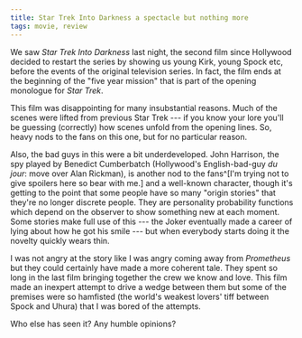 ```yaml
---
title: Star Trek Into Darkness a spectacle but nothing more
tags: movie, review
---
```

We saw _Star Trek Into Darkness_ last night, the second film since
Hollywood decided to restart the series by showing us young Kirk, young
Spock etc, before the events of the original television series. In fact,
the film ends at the beginning of the "five year mission" that is part of
the opening monologue for _Star Trek_.

This film was disappointing for many insubstantial reasons. Much of the
scenes were lifted from previous Star Trek --- if you know your lore
you'll be guessing (correctly) how scenes unfold from the opening lines.
So, heavy nods to the fans on this one, but for no particular reason.

Also, the bad guys in this were a bit underdeveloped. John Harrison, the
spy played by Benedict Cumberbatch (Hollywood's English-bad-guy _du jour_:
move over Alan Rickman), is another nod to the fans^[I'm trying not to
give spoilers here so bear with me.] and a well-known character, though
it's getting to the point that some people have so many "origin stories"
that they're no longer discrete people. They are personality probability
functions which depend on the observer to show something new at each
moment. Some stories make full use of this --- the Joker eventually made a
career of lying about how he got his smile --- but when everybody starts
doing it the novelty quickly wears thin.

I was not angry at the story like I was angry coming away from
_Prometheus_ but they could certainly have made a more coherent tale. They
spent so long in the last film bringing together the crew we know and
love. This film made an inexpert attempt to drive a wedge between them but
some of the premises were so hamfisted (the world's weakest lovers' tiff
between Spock and Uhura) that I was bored of the attempts.

Who else has seen it? Any humble opinions?

